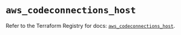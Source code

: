 # `aws_codeconnections_host`

Refer to the Terraform Registry for docs: [`aws_codeconnections_host`](https://registry.terraform.io/providers/hashicorp/aws/5.83.1/docs/resources/codeconnections_host).
